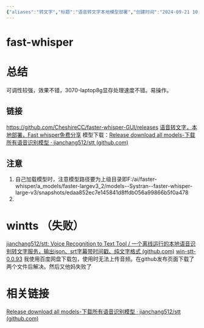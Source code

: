 ```yaml
---
{"aliases":"转文字","标题":"语音转文字本地模型部署","创建时间":"2024-09-21 10:39","tags":null,"dg-publish":true,"permalink":"/5000工具/语音转文字本地模型部署/","dgPassFrontmatter":true}
---
```


# fast-whisper
# 总结
可调性较强，效果不错，3070-laptop8g显存处理速度不错。易操作。
## 链接
https://github.com/CheshireCC/faster-whisper-GUI/releases
[语音转文字，本地部署，Fast whisper免费分享]( https://www.bilibili.com/video/BV1Lp42127Sy/?share_source=copy_web&vd_source=692f952bfb00be03eb3ab15efd70a423)
模型下载：[Release download all models-下载所有语音识别模型 · jianchang512/stt (github.com)](https://github.com/jianchang512/stt/releases/tag/0.0)
## 注意
1. 自己加载模型时，注意模型路径要为上级目录即F:/ai/faster-whisper/a_models/faster-largev3_2/models--Systran--faster-whisper-large-v3/snapshots/edaa852ec7e145841d8ffdb056a99866b5f0a478
2. 

# wintts （失败）
[jianchang512/stt: Voice Recognition to Text Tool / 一个离线运行的本地语音识别转文字服务，输出json、srt字幕带时间戳、纯文字格式 (github.com)](https://github.com/jianchang512/stt)
[win-stt-0.0.93](file:///F:%5Cai%5Cwin-stt-0.0.93)
我使用百度网盘下载包，使用时无法上传音频。在github发布页面下载了两个文件后解决。然后又他妈失败了


# 相关链接
[Release download all models-下载所有语音识别模型 · jianchang512/stt (github.com)](https://github.com/jianchang512/stt/releases/tag/0.0)